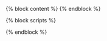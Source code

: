 {% block content %}
{% endblock %}

{% block scripts %}
<script src="/datatable/assets/js/highlight.pack.js"></script>
<script>hljs.initHighlightingOnLoad();</script>
{% endblock %}
